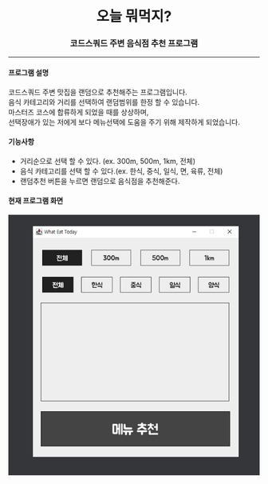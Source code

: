 <div align="center">

# 오늘 뭐먹지?

### 코드스쿼드 주변 음식점 추천 프로그램

</div>

---

#### 프로그램 설명

코드스쿼드 주변 맛집을 랜덤으로 추천해주는 프로그램입니다.  
음식 카테고리와 거리를 선택하여 랜덤범위를 한정 할 수 있습니다.  
마스터즈 코스에 합류하게 되었을 때를 상상하며,  
선택장애가 있는 저에게 보다 메뉴선택에 도움을 주기 위해 제작하게 되었습니다.

#### 기능사항

- 거리순으로 선택 할 수 있다. (ex. 300m, 500m, 1km, 전체)
- 음식 카테고리를 선택 할 수 있다.(ex. 한식, 중식, 일식, 면, 육류, 전체)
- 랜덤추천 버튼을 누르면 랜덤으로 음식점을 추천해준다.

#### 현재 프로그램 화면

![이미지](image/programImg.jpg)
